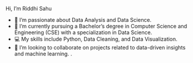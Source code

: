  Hi, I’m Riddhi Sahu  
- 👀 I’m passionate about Data Analysis and Data Science.  
- 🌱 I’m currently pursuing a Bachelor’s degree in Computer Science and Engineering (CSE) with a specialization in Data Science.  
- 💻 My skills include Python, Data Cleaning, and Data Visualization.  
- 💞️ I’m looking to collaborate on projects related to data-driven insights and machine learning.  .
  



